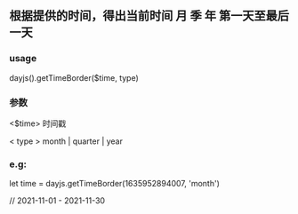 ## 根据提供的时间，得出当前时间 月 季 年 第一天至最后一天
### usage

dayjs().getTimeBorder($time, type)
### 参数

<$time>
时间戳 

< type >
month | quarter | year

### e.g:

let time = dayjs.getTimeBorder(1635952894007, 'month')

// 2021-11-01 - 2021-11-30